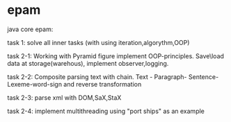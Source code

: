 # epam
java core epam:

task 1: solve all inner tasks (with using iteration,algorythm,OOP)


task 2-1: Working with Pyramid figure implement	OOP-principles. Save\load data at storage(warehous), implement 			    observer,logging. 
	  

task 2-2: Composite parsing text with chain. 
	    Text - Paragraph- Sentence- Lexeme-word-sign
	    and reverse transformation 


task 2-3: parse xml with DOM,SaX,StaX


task 2-4: implement multithreading using "port ships" as an example